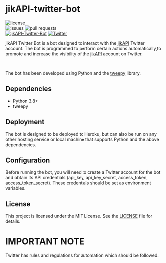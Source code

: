 # jikAPI-twitter-bot

![license](https://img.shields.io/github/license/Njoguu/jikAPI-twitter-bot?color=blue&style=flat-square) <br>
![issues](https://img.shields.io/github/issues-raw/Njoguu/jikAPI-twitter-bot?style=flat-square)
![pull requests](https://img.shields.io/github/issues-pr-raw/Njoguu/jikAPI-twitter-bot?style=flat-square) <br>
[![jikAPI-Twitter-Bot](https://github.com/Njoguu/jikAPI-twitter-bot/actions/workflows/workflow.yml/badge.svg)](https://github.com/Njoguu/jikAPI-twitter-bot/actions/workflows/workflow.yml) 
[![Twitter](https://img.shields.io/twitter/url/https/twitter.com/cloudposse.svg?style=social&label=Follow%20%40jikAPI)](https://twitter.com/@the_jikAPI)

jikAPI Twitter Bot is a bot designed to interact with the [jikAPI](https://twitter.com/@the_jikAPI) Twitter account. The bot is programmed to perform certain actions automatically,to promote and increase the visibility of the [jikAPI](https://twitter.com/@the_jikAPI) account on Twitter.

<br>

The bot has been developed using Python and the [tweepy](https://docs.tweepy.org/en/v4.12.1/index.html) library.

## Dependencies
- Python 3.8+
- tweepy

## Deployment
The bot is designed to be deployed to Heroku, but can also be run on any other hosting service or local machine that supports Python and the above dependencies.

## Configuration
Before running the bot, you will need to create a Twitter account for the bot and obtain its API credentials (api_key, api_key_secret, access_token, access_token_secret). These credentials should be set as environment variables.

## License
This project is licensed under the MIT License. See the [LICENSE](https://github.com/Njoguu/jikAPI-twitter-bot/blob/main/LICENSE) file for details.

# IMPORTANT NOTE
Twitter has rules and regulations for automation which should be followed.
